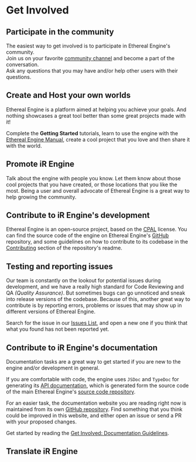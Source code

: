 <!-- import Intro from '@site/docs/_partials/contributing/intro.md' -->
<!-- import Participate from '@site/docs/_partials/contributing/participate.md' -->
<!-- import Host from '@site/docs/_partials/contributing/host.md' -->
<!-- import Promote from '@site/docs/_partials/contributing/promote.md' -->
<!-- import Develop from '@site/docs/_partials/contributing/develop.md' -->
<!-- import Test from '@site/docs/_partials/contributing/test.md' -->
<!-- import Documentation from '@site/docs/_partials/contributing/documentation.md' -->
<!-- import Translate from '@site/docs/_partials/contributing/translate.md' -->
<!-- import Donate from '@site/docs/_partials/contributing/donate.md' -->

# Get Involved
<!-- Start of partial: Intro -->
<!--
TODO
-->

<!-- End of partial: Intro -->

## Participate in the community
<!-- Start of partial: Participate -->
The easiest way to get involved is to participate in Ethereal Engine's community.  
Join us on your favorite [community channel](/manual/community) and become a part of the conversation.  
Ask any questions that you may have and/or help other users with their questions.

<!-- End of partial: Participate -->

## Create and Host your own worlds
<!-- Start of partial: Host -->
Ethereal Engine is a platform aimed at helping you achieve your goals.
And nothing showcases a great tool better than some great projects made with it!

Complete the **Getting Started** tutorials, learn to use the engine with the [Ethereal Engine Manual](/manual), create a cool project that you love and then share it with the world.
<!-- TODO: Revise the copywriting of this paragraph after the `Promote Ethereal Engine` copy has been revised, so that it segues better into the next section. -->

<!-- End of partial: Host -->

## Promote iR Engine
<!-- Start of partial: Promote -->
Talk about the engine with people you know. Let them know about those cool projects that you have created, or those locations that you like the most. Being a user and overall advocate of Ethereal Engine is a great way to help growing the community.  
<!-- TODO: Improve the copywriting quality of this paragraph with better marketing information, based on Ethereal's marketing strategy. -->

<!-- End of partial: Promote -->

## Contribute to iR Engine's development
<!-- Start of partial: Develop -->
Ethereal Engine is an open-source project, based on the [CPAL](https://github.com/EtherealEngine/etherealengine/blob/dev/LICENSE) license.
You can find the source code of the engine on Ethereal Engine's [GitHub](https://github.com/EtherealEngine/etherealengine) repository, and some guidelines on how to contribute to its codebase in the [Contributing](https://github.com/EtherealEngine/etherealengine#contributing) section of the repository's readme.

<!-- End of partial: Develop -->

## Testing and reporting issues
<!-- Start of partial: Test -->
Our team is constantly on the lookout for potential issues during development, and we have a really high standard for Code Reviewing and QA _(Quality Assurance)_. But sometimes bugs can go unnoticed and sneak into release versions of the codebase.
Because of this, another great way to contribute is by reporting errors, problems or issues that may show up in different versions of Ethereal Engine.

Search for the issue in our [Issues List](https://github.com/EtherealEngine/etherealengine/issues), and open a new one if you think that what you found has not been reported yet.

<!-- End of partial: Test -->

## Contribute to iR Engine's documentation
<!-- Start of partial: Documentation -->
Documentation tasks are a great way to get started if you are new to the engine and/or development in general.  

If you are comfortable with code, the engine uses `JSDoc` and `TypeDoc` for generating its [API documentation](https://etherealengine.github.io/etherealengine-docs/typedoc), which is generated form the source code of the main Ethereal Engine's [source code repository](https://github.com/EtherealEngine/etherealengine).  

For an easier task, the documentation website you are reading right now is maintained from its own [GitHub repository](https://github.com/EtherealEngine/etherealengine-docs). Find something that you think could be improved in this website, and either open an issue or send a PR with your proposed changes.

Get started by reading the [Get Involved: Documentation Guidelines](/manual/contributing/documentation).

<!-- End of partial: Documentation -->

## Translate iR Engine
<!-- Start of partial: Translate -->
<!--
TODO
-->

<!-- End of partial: Translate -->

<!--
TODO
## Donate to iR Engine
-->

